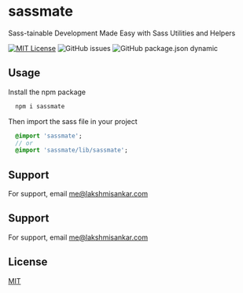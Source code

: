 # sassmate

Sass-tainable Development Made Easy with Sass Utilities and Helpers

[![MIT License](https://img.shields.io/badge/License-MIT-green.svg)](https://choosealicense.com/licenses/mit/)
![GitHub issues](https://img.shields.io/github/issues/plsankar/sassmate)
![GitHub package.json dynamic](https://img.shields.io/github/package-json/version/plsankar/sassmate)

## Usage

Install the npm package

```bash
  npm i sassmate
```

Then import the sass file in your project

```sass
  @import 'sassmate';
  // or
  @import 'sassmate/lib/sassmate';
```

## Support

For support, email me@lakshmisankar.com

## Support

For support, email me@lakshmisankar.com

## License

[MIT](https://choosealicense.com/licenses/mit/)
